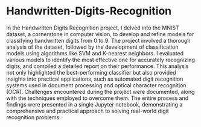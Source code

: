 # Handwritten-Digits-Recognition

In the Handwritten Digits Recognition project, I delved into the MNIST dataset, a cornerstone in computer vision, to develop and refine models for classifying handwritten digits from 0 to 9. The project involved a thorough analysis of the dataset, followed by the development of classification models using algorithms like SVM and K-nearest neighbors. I evaluated various models to identify the most effective one for accurately recognizing digits, and compiled a detailed report on their performance. This analysis not only highlighted the best-performing classifier but also provided insights into practical applications, such as automated digit recognition systems used in document processing and optical character recognition (OCR). Challenges encountered during the project were documented, along with the techniques employed to overcome them. The entire process and findings were presented in a single Jupyter notebook, demonstrating a comprehensive and practical approach to solving real-world digit recognition problems.
